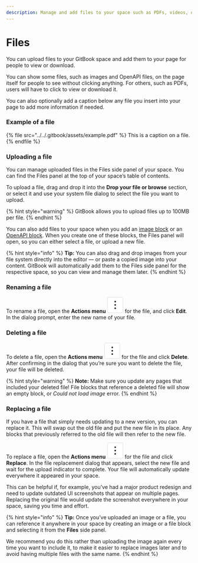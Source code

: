 ```yaml
---
description: Manage and add files to your space such as PDFs, videos, documents and more
---
```


# Files

You can upload files to your GitBook space and add them to your page for people to view or download.

You can show some files, such as images and OpenAPI files, on the page itself for people to see without clicking anything. For others, such as PDFs, users will have to click to view or download it.

You can also optionally add a caption below any file you insert into your page to add more information if needed.

### Example of a file <a href="#example-of-a-file" id="example-of-a-file"></a>

{% file src="../../.gitbook/assets/example.pdf" %}
This is a caption on a file.
{% endfile %}

### Uploading a file

You can manage uploaded files in the Files side panel of your space. You can find the Files panel at the top of your space’s table of contents.

To upload a file, drag and drop it into the **Drop your file or browse** section, or select it and use your system file dialog to select the file you want to upload.&#x20;

{% hint style="warning" %}
GitBook allows you to upload files up to 100MB per file.
{% endhint %}

You can also add files to your space when you add an [image block](insert-images.md) or an [OpenAPI block](../openapi/). When you create one of these blocks, the Files panel will open, so you can either select a file, or upload a new file.

{% hint style="info" %}
**Tip:** You can also drag and drop images from your file system directly into the editor — or paste a copied image into your content. GitBook will automatically add them to the Files side panel for the respective space, so you can view and manage them later.
{% endhint %}

### Renaming a file

To rename a file, open the **Actions menu** <picture><source srcset="../../.gitbook/assets/actions - dark.svg" media="(prefers-color-scheme: dark)"><img src="../../.gitbook/assets/actions.svg" alt=""></picture> for the file, and click **Edit**. In the dialog prompt, enter the new name of your file.

### Deleting a file

To delete a file, open the **Actions menu** <picture><source srcset="../../.gitbook/assets/actions - dark.svg" media="(prefers-color-scheme: dark)"><img src="../../.gitbook/assets/actions.svg" alt=""></picture> for the file and click **Delete**. After confirming in the dialog that you’re sure you want to delete the file, your file will be deleted.&#x20;

{% hint style="warning" %}
**Note:** Make sure you update any pages that included your deleted file! File blocks that reference a deleted file will show an empty block, or _Could not load image_ error.
{% endhint %}

### Replacing a file

If you have a file that simply needs updating to a new version, you can replace it. This will swap out the old file and put the new file in its place. Any blocks that previously referred to the old file will then refer to the new file.

To replace a file, open the **Actions menu** <picture><source srcset="../../.gitbook/assets/actions - dark.svg" media="(prefers-color-scheme: dark)"><img src="../../.gitbook/assets/actions.svg" alt=""></picture> for the file and click **Replace**. In the file replacement dialog that appears, select the new file and wait for the upload indicator to complete. Your file will automatically update everywhere it appeared in your space.

This can be helpful if, for example, you’ve had a major product redesign and need to update outdated UI screenshots that appear on multiple pages. Replacing the original file would update the screenshot everywhere in your space, saving you time and effort.

{% hint style="info" %}
**Tip:** Once you’ve uploaded an image or a file, you can reference it anywhere in your space by creating an image or a file block and selecting it from the **Files** side panel.&#x20;

We recommend you do this rather than uploading the image again every time you want to include it, to make it easier to replace images later and to avoid having multiple files with the same name.
{% endhint %}
